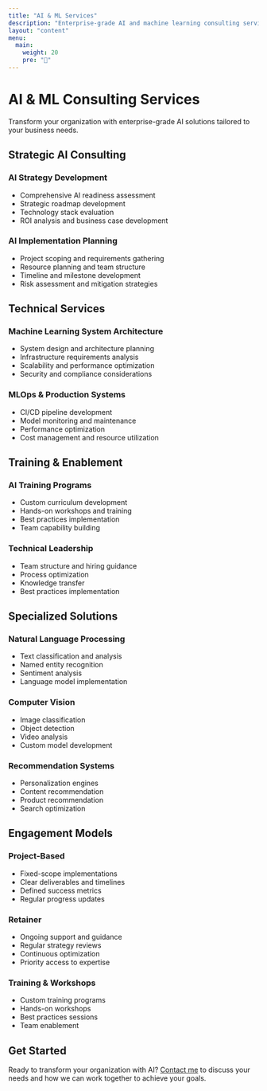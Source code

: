```yaml
---
title: "AI & ML Services"
description: "Enterprise-grade AI and machine learning consulting services"
layout: "content"
menu:
  main:
    weight: 20
    pre: "💼"
---
```


# AI & ML Consulting Services

Transform your organization with enterprise-grade AI solutions tailored to your business needs.

## Strategic AI Consulting

### AI Strategy Development
- Comprehensive AI readiness assessment
- Strategic roadmap development
- Technology stack evaluation
- ROI analysis and business case development

### AI Implementation Planning
- Project scoping and requirements gathering
- Resource planning and team structure
- Timeline and milestone development
- Risk assessment and mitigation strategies

## Technical Services

### Machine Learning System Architecture
- System design and architecture planning
- Infrastructure requirements analysis
- Scalability and performance optimization
- Security and compliance considerations

### MLOps & Production Systems
- CI/CD pipeline development
- Model monitoring and maintenance
- Performance optimization
- Cost management and resource utilization

## Training & Enablement

### AI Training Programs
- Custom curriculum development
- Hands-on workshops and training
- Best practices implementation
- Team capability building

### Technical Leadership
- Team structure and hiring guidance
- Process optimization
- Knowledge transfer
- Best practices implementation

## Specialized Solutions

### Natural Language Processing
- Text classification and analysis
- Named entity recognition
- Sentiment analysis
- Language model implementation

### Computer Vision
- Image classification
- Object detection
- Video analysis
- Custom model development

### Recommendation Systems
- Personalization engines
- Content recommendation
- Product recommendation
- Search optimization

## Engagement Models

### Project-Based
- Fixed-scope implementations
- Clear deliverables and timelines
- Defined success metrics
- Regular progress updates

### Retainer
- Ongoing support and guidance
- Regular strategy reviews
- Continuous optimization
- Priority access to expertise

### Training & Workshops
- Custom training programs
- Hands-on workshops
- Best practices sessions
- Team enablement

## Get Started

Ready to transform your organization with AI? [Contact me](/pages/contact/) to discuss your needs and how we can work together to achieve your goals. 